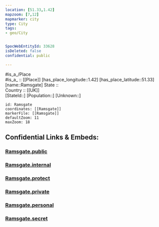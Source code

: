 ```yaml
---
location: [51.33,1.42] 
mapzoom: [7,12] 
mapmarker: city 
type: City
tags:
- geo/City


SpocWebEntityId: 33628
isDeleted: false
confidential: public

---
```

#is_a_/Place  
#is_a_ :: [[Place]] 
[has_place_longitude::1.42] 
[has_place_latitude::51.33] 
[name::Ramsgate] 
State ::  
Country :: [[UK]]  
[StateId::] 
[Population::] 
[Unknown::] 


```leaflet
id: Ramsgate
coordinates: [[Ramsgate]] 
markerFile: [[Ramsgate]] 
defaultZoom: 11 
maxZoom: 18
```


## Confidential Links & Embeds: 

### [Ramsgate.public](/_public/\Earth\Continent\Europe\Europe~North\UK\England\Regions~England\South_East_England\Kent\cities~Kent\Thanet\cities~ThanetRamsgate.public.md) 

### [Ramsgate.internal](/_internal/\Earth\Continent\Europe\Europe~North\UK\England\Regions~England\South_East_England\Kent\cities~Kent\Thanet\cities~ThanetRamsgate.internal.md) 

### [Ramsgate.protect](/_protect/\Earth\Continent\Europe\Europe~North\UK\England\Regions~England\South_East_England\Kent\cities~Kent\Thanet\cities~ThanetRamsgate.protect.md) 

### [Ramsgate.private](/_private/\Earth\Continent\Europe\Europe~North\UK\England\Regions~England\South_East_England\Kent\cities~Kent\Thanet\cities~ThanetRamsgate.private.md) 

### [Ramsgate.personal](/_personal/\Earth\Continent\Europe\Europe~North\UK\England\Regions~England\South_East_England\Kent\cities~Kent\Thanet\cities~ThanetRamsgate.personal.md) 

### [Ramsgate.secret](/_secret/\Earth\Continent\Europe\Europe~North\UK\England\Regions~England\South_East_England\Kent\cities~Kent\Thanet\cities~ThanetRamsgate.secret.md)

